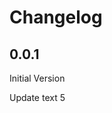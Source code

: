 # Changelog

<!-- <START NEW CHANGELOG ENTRY> -->

## 0.0.1

Initial Version

Update text 5

<!-- <END NEW CHANGELOG ENTRY> -->
